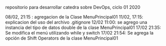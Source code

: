 repositorio para desarrollar catedra sobre DevOps, ciclo 01 2020

08/02, 21:15 : agregacion de la Clase MenuPrincipal01
11/02, 17:15: explicacion del uso del archivo .gitignore
12/02  11:00: se agrego una instancia del tipo de datos double de la clase MenuPrincipal01
17/02  21:35: Se modifica el menú utilizando while y switch
17/02  21:54: Se agrega la opción de Shift Operators de la clase MenuPrincipal01
